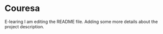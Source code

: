 # Couresa
E-learing
I am editing the README file. Adding some more details about the project description.
